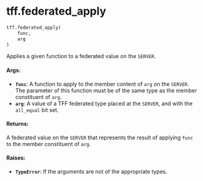<div itemscope itemtype="http://developers.google.com/ReferenceObject">
<meta itemprop="name" content="tff.federated_apply" />
<meta itemprop="path" content="Stable" />
</div>

# tff.federated_apply

```python
tff.federated_apply(
    func,
    arg
)
```

Applies a given function to a federated value on the `SERVER`.

#### Args:

*   <b>`func`</b>: A function to apply to the member content of `arg` on the
    `SERVER`. The parameter of this function must be of the same type as the
    member constituent of `arg`.
*   <b>`arg`</b>: A value of a TFF federated type placed at the `SERVER`, and
    with the `all_equal` bit set.

#### Returns:

A federated value on the `SERVER` that represents the result of applying `func`
to the member constituent of `arg`.

#### Raises:

*   <b>`TypeError`</b>: If the arguments are not of the appropriate types.
